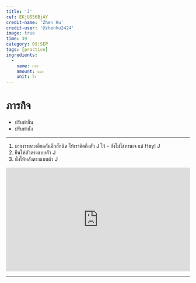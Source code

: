 ```yaml
---
title: 'J'
ref: EKjUS56BjAY
credit-name: 'Zhen Hu'
credit-user: '@zhenhu2424'
image: true
time: 39
category: 09:SEP
tags: [practice]
ingredients:
  -
    name: กาย
    amount: และ
    unit: ใจ
---
```


# ภารกิจ
 - ปรับท่ายืน
 - ปรับท่านั่ง

---

1. มาลงรายละเอียดกันอีกสักนิด ให้เราคิดถึงตัว J ไว้ - ยังไม่ใช่ทานเจ แต่ Hey! J
2. ยืนให้ตัวตรงแบบตัว J
3. นั่งให้หลังตรงแบบตัว J

<div style="position:relative;width:100%;height:0;padding-bottom:56.25%;">
<iframe style="width:100%;height:100%;position:absolute;top:0;left:0;" src="https://www.youtube.com/embed/k1luKAS_Xcg" frameborder="0" allow="autoplay; encrypted-media" allowfullscreen>
</iframe>
</div>

---

